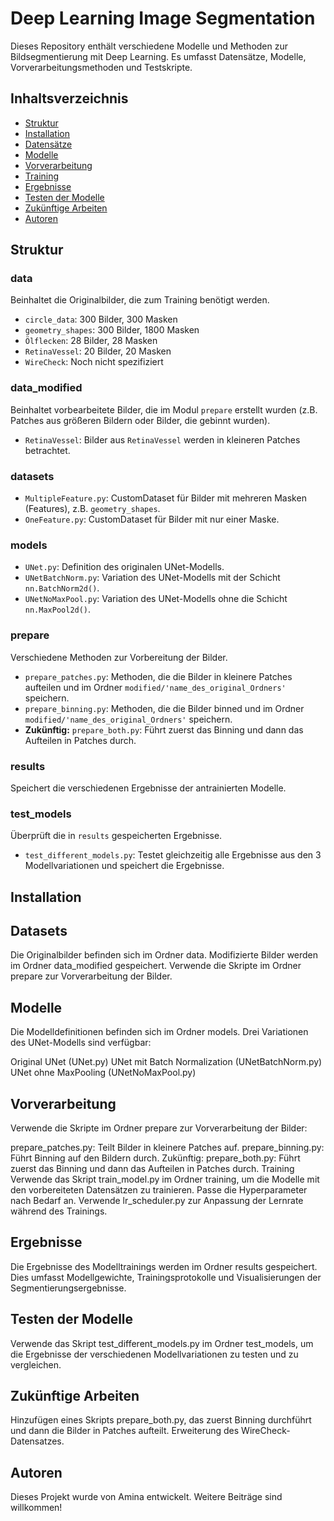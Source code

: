 # Deep Learning Image Segmentation

Dieses Repository enthält verschiedene Modelle und Methoden zur Bildsegmentierung mit Deep Learning. Es umfasst Datensätze, Modelle, Vorverarbeitungsmethoden und Testskripte.

## Inhaltsverzeichnis
- [Struktur](#struktur)
- [Installation](#installation)
- [Datensätze](#datensätze)
- [Modelle](#modelle)
- [Vorverarbeitung](#vorverarbeitung)
- [Training](#training)
- [Ergebnisse](#ergebnisse)
- [Testen der Modelle](#testen-der-modelle)
- [Zukünftige Arbeiten](#zukünftige-arbeiten)
- [Autoren](#autoren)

## Struktur

### data
Beinhaltet die Originalbilder, die zum Training benötigt werden.
- `circle_data`: 300 Bilder, 300 Masken
- `geometry_shapes`: 300 Bilder, 1800 Masken
- `Ölflecken`: 28 Bilder, 28 Masken
- `RetinaVessel`: 20 Bilder, 20 Masken
- `WireCheck`: Noch nicht spezifiziert

### data_modified
Beinhaltet vorbearbeitete Bilder, die im Modul `prepare` erstellt wurden (z.B. Patches aus größeren Bildern oder Bilder, die gebinnt wurden).
- `RetinaVessel`: Bilder aus `RetinaVessel` werden in kleineren Patches betrachtet.

### datasets
- `MultipleFeature.py`: CustomDataset für Bilder mit mehreren Masken (Features), z.B. `geometry_shapes`.
- `OneFeature.py`: CustomDataset für Bilder mit nur einer Maske.

### models
- `UNet.py`: Definition des originalen UNet-Modells.
- `UNetBatchNorm.py`: Variation des UNet-Modells mit der Schicht `nn.BatchNorm2d()`.
- `UNetNoMaxPool.py`: Variation des UNet-Modells ohne die Schicht `nn.MaxPool2d()`.

### prepare
Verschiedene Methoden zur Vorbereitung der Bilder.
- `prepare_patches.py`: Methoden, die die Bilder in kleinere Patches aufteilen und im Ordner `modified/'name_des_original_Ordners'` speichern.
- `prepare_binning.py`: Methoden, die die Bilder binned und im Ordner `modified/'name_des_original_Ordners'` speichern.
- **Zukünftig:** `prepare_both.py`: Führt zuerst das Binning und dann das Aufteilen in Patches durch.

### results
Speichert die verschiedenen Ergebnisse der antrainierten Modelle.

### test_models
Überprüft die in `results` gespeicherten Ergebnisse.
- `test_different_models.py`: Testet gleichzeitig alle Ergebnisse aus den 3 Modellvariationen und speichert die Ergebnisse.

## Installation

## Datasets
Die Originalbilder befinden sich im Ordner data. Modifizierte Bilder werden im Ordner data_modified gespeichert. Verwende die Skripte im Ordner prepare zur Vorverarbeitung der Bilder.

## Modelle
Die Modelldefinitionen befinden sich im Ordner models. Drei Variationen des UNet-Modells sind verfügbar:

Original UNet (UNet.py)
UNet mit Batch Normalization (UNetBatchNorm.py)
UNet ohne MaxPooling (UNetNoMaxPool.py)

## Vorverarbeitung
Verwende die Skripte im Ordner prepare zur Vorverarbeitung der Bilder:

prepare_patches.py: Teilt Bilder in kleinere Patches auf.
prepare_binning.py: Führt Binning auf den Bildern durch.
Zukünftig: prepare_both.py: Führt zuerst das Binning und dann das Aufteilen in Patches durch.
Training
Verwende das Skript train_model.py im Ordner training, um die Modelle mit den vorbereiteten Datensätzen zu trainieren. Passe die Hyperparameter nach Bedarf an. Verwende lr_scheduler.py zur Anpassung der Lernrate während des Trainings.

## Ergebnisse
Die Ergebnisse des Modelltrainings werden im Ordner results gespeichert. Dies umfasst Modellgewichte, Trainingsprotokolle und Visualisierungen der Segmentierungsergebnisse.

## Testen der Modelle
Verwende das Skript test_different_models.py im Ordner test_models, um die Ergebnisse der verschiedenen Modellvariationen zu testen und zu vergleichen.

## Zukünftige Arbeiten
Hinzufügen eines Skripts prepare_both.py, das zuerst Binning durchführt und dann die Bilder in Patches aufteilt.
Erweiterung des WireCheck-Datensatzes.
## Autoren
Dieses Projekt wurde von Amina entwickelt. Weitere Beiträge sind willkommen!
